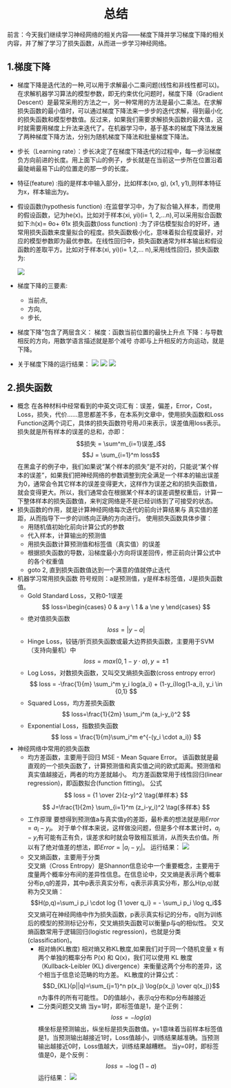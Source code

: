   #        <center>总结</center>
  前言：今天我们继续学习神经网络的相关内容——梯度下降并学习梯度下降的相关内容，并了解了学习了损失函数，从而进一步学习神经网络。
  ## 1.梯度下降
  + 梯度下降是迭代法的一种,可以用于求解最小二乘问题(线性和非线性都可以)。在求解机器学习算法的模型参数，即无约束优化问题时，梯度下降（Gradient Descent）是最常采用的方法之一，另一种常用的方法是最小二乘法。在求解损失函数的最小值时，可以通过梯度下降法来一步步的迭代求解，得到最小化的损失函数和模型参数值。反过来，如果我们需要求解损失函数的最大值，这时就需要用梯度上升法来迭代了。在机器学习中，基于基本的梯度下降法发展了两种梯度下降方法，分别为随机梯度下降法和批量梯度下降法。
  + 步长（Learning rate）：步长决定了在梯度下降迭代的过程中，每一步沿梯度负方向前进的长度。用上面下山的例子，步长就是在当前这一步所在位置沿着最陡峭最易下山的位置走的那一步的长度。
  + 特征(feature) :指的是样本中输入部分，比如样本(xo, g), (x1, y1),则样本特征为x，样本输出为y。
  + 假设函数(hypothesis function) :在监督学习中，为了拟合输入样本，而使用的假设函数，记为he(x)。比如对于样本(xi, yi)(i= 1, 2,...n),可以采用拟合函数如下:h(x)= θo+ θ1x
  损失函数(loss function) :为了评估模型拟合的好坏，通常用损失函数来度量拟合的程度。损失函数极小化，意味着拟合程度最好，对应的模型参数即为最优参数。在线性回归中，损失函数通常为样本输出和假设函数的差取平方。比如对于样本(xi, yi)(i= 1,2,... n),采用线性回归，损失函数为:

     ![](image/e.png)
  + 梯度下降的三要素:
    + 当前点,
    + 方向,
    + 步长,
  + 梯度下降”包含了两层含义：
    梯度：函数当前位置的最快上升点
    下降：与导数相反的方向，用数学语言描述就是那个减号
    亦即与上升相反的方向运动，就是下降。
  + 关于梯度下降的运行结果：
    ![](image/a.png)
    ![](image/b.png)
    ![](image/c.png)
## 2.损失函数
  + 概念
   在各种材料中经常看到的中英文词汇有：误差，偏差，Error，Cost，Loss，损失，代价......意思都差不多，在本系列文章中，使用损失函数和Loss Function这两个词汇，具体的损失函数符号用J()来表示，误差值用loss表示。
   损失就是所有样本的误差的总和，亦即： $$损失 = \sum^m_{i=1}误差_i$$ $$J = \sum_{i=1}^m loss$$
   在黑盒子的例子中，我们如果说“某个样本的损失”是不对的，只能说“某个样本的误差”，如果我们把神经网络的参数调整到完全满足一个样本的输出误差为0，通常会令其它样本的误差变得更大，这样作为误差之和的损失函数值，就会变得更大。所以，我们通常会在根据某个样本的误差调整权重后，计算一下整体样本的损失函数值，来判定网络是不是已经训练到了可接受的状态。
 + 损失函数的作用，就是计算神经网络每次迭代的前向计算结果与 真实值的差距，从而指导下一步的训练向正确的方向进行。
   使用损失函数具体步骤：
   + 用随机值初始化前向计算公式的参数
   + 代入样本，计算输出的预测值
   + 用损失函数计算预测值和标签值（真实值）的误差
   + 根据损失函数的导数，沿梯度最小方向将误差回传，修正前向计算公式中的各个权重值
   + goto 2, 直到损失函数值达到一个满意的值就停止迭代
 + 机器学习常用损失函数
   符号规则：a是预测值，y是样本标签值，J是损失函数值。
   + Gold Standard Loss，又称0-1误差 $$ loss=\begin{cases} 0 & a=y \ 1 & a \ne y \end{cases} $$
   + 绝对值损失函数
   $$ loss = |y-a| $$
   + Hinge Loss，铰链/折页损失函数或最大边界损失函数，主要用于SVM（支持向量机）中
   $$ loss=max(0,1-y \cdot a), y=\pm 1 $$
   + Log Loss，对数损失函数，又叫交叉熵损失函数(cross entropy error)
   $$ loss = -\frac{1}{m} \sum_i^m y_i log(a_i) + (1-y_i)log(1-a_i), y_i \in {0,1} $$
   + Squared Loss，均方差损失函数 $$ loss=\frac{1}{2m} \sum_i^m (a_i-y_i)^2 $$
   + Exponential Loss，指数损失函数 $$ loss = \frac{1}{m}\sum_i^m e^{-(y_i \cdot a_i)} $$
 + 神经网络中常用的损失函数
   + 均方差函数，主要用于回归
   MSE - Mean Square Error。
   该函数就是最直观的一个损失函数了，计算预测值和真实值之间的欧式距离。预测值和真实值越接近，两者的均方差就越小。
   均方差函数常用于线性回归(linear regression)，即函数拟合(function fitting)。
   公式$$ loss = {1 \over 2}(z-y)^2 \tag{单样本} $$
   $$ J=\frac{1}{2m} \sum_{i=1}^m (z_i-y_i)^2 \tag{多样本} $$
    + 工作原理
      要想得到预测值a与真实值y的差距，最朴素的想法就是用$Error=a_i-y_i$。
      对于单个样本来说，这样做没问题，但是多个样本累计时，$a_i-y_i$有可能有正有负，误差求和时就会导致相互抵消，从而失去价值。所以有了绝对值差的想法，即$Error=|a_i-y_i|$。
      运行结果：
      ![](image/f.png)
   + 交叉熵函数，主要用于分类  
    交叉熵（Cross Entropy）是Shannon信息论中一个重要概念，主要用于度量两个概率分布间的差异性信息。在信息论中，交叉熵是表示两个概率分布p,q的差异，其中p表示真实分布，q表示非真实分布，那么H(p,q)就称为交叉熵：
    $$H(p,q)=\sum_i p_i \cdot log {1 \over q_i} = - \sum_i p_i \log q_i$$
    交叉熵可在神经网络中作为损失函数，p表示真实标记的分布，q则为训练后的模型的预测标记分布，交叉熵损失函数可以衡量p与q的相似性。
    交叉熵函数常用于逻辑回归(logistic regression)，也就是分类(classification)。
     + 相对熵(KL散度)
      相对熵又称KL散度,如果我们对于同一个随机变量 x 有两个单独的概率分布 P(x) 和 Q(x)，我们可以使用 KL 散度（Kullback-Leibler (KL) divergence）来衡量这两个分布的差异，这个相当于信息论范畴的均方差。
      KL散度的计算公式：
      $$D_{KL}(p||q)=\sum_{j=1}^n p(x_j) \log{p(x_j) \over q(x_j)}$$
      n为事件的所有可能性。 D的值越小，表示q分布和p分布越接近
     + 二分类问题交叉熵
     当y=1时，即标签值是1，是个正例：
     $$loss = -log(a)$$
    横坐标是预测输出，纵坐标是损失函数值。y=1意味着当前样本标签值是1，当预测输出越接近1时，Loss值越小，训练结果越准确。当预测输出越接近0时，Loss值越大，训练结果越糟糕。
    当y=0时，即标签值是0，是个反例： $$loss = -\log (1-a)$$
    运行结果：
    ![](image/d.png)

